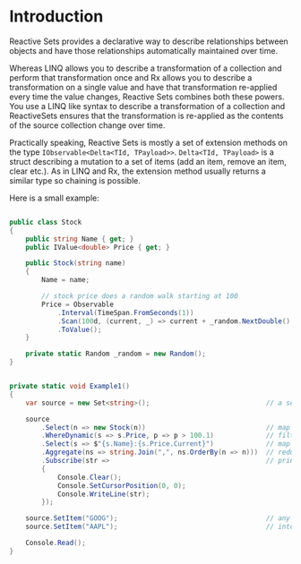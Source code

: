 # Introduction

Reactive Sets provides a declarative way to describe relationships between objects and have those relationships automatically maintained over time. 

Whereas LINQ allows you to describe a transformation of a collection and perform that transformation once and Rx allows you to describe a transformation on a single value and have that transformation re-applied every time the value changes, Reactive Sets combines both these powers. You use a LINQ like syntax to describe a transformation of a collection and ReactiveSets ensures that the transformation is re-applied as the contents of the source collection change over time.

Practically speaking, Reactive Sets is mostly a set of extension methods on the type `IObservable<Delta<TId, TPayload>>`. `Delta<TId, TPayload>` is a struct describing a mutation to a set of items (add an item, remove an item, clear etc.). As in LINQ and Rx, the extension method usually returns a similar type so chaining is possible.

Here is a small example:

```csharp

public class Stock
{
    public string Name { get; }
    public IValue<double> Price { get; }

    public Stock(string name)
    {
        Name = name;

        // stock price does a random walk starting at 100
        Price = Observable
            .Interval(TimeSpan.FromSeconds(1))  
            .Scan(100d, (current, _) => current + _random.NextDouble() - 0.5d)              
            .ToValue();
    }

    private static Random _random = new Random();
}


private static void Example1()
{
    var source = new Set<string>();                             // a set of stock names that can change over time

    source
        .Select(n => new Stock(n))                              // map from stock names to stock objects
        .WhereDynamic(s => s.Price, p => p > 100.1)             // filter for stocks who's price has moved a lot
        .Select(s => $"{s.Name}:{s.Price.Current}")             // map each stock to a string of its name and current value
        .Aggregate(ns => string.Join(",", ns.OrderBy(n => n)))  // reduce the collection to a single string of stock names
        .Subscribe(str =>                                       // print the result each time it changes
        {
            Console.Clear();
            Console.SetCursorPosition(0, 0);
            Console.WriteLine(str);
        });

    source.SetItem("GOOG");                                     // any manipulations to the source set will be taken
    source.SetItem("AAPL");                                     // into account            

    Console.Read();
}
```
